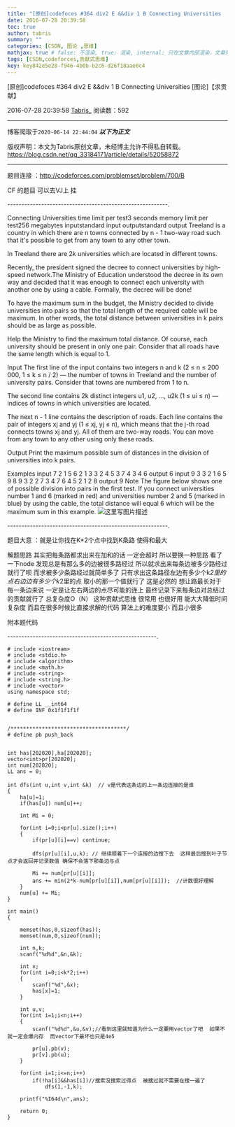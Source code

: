 ```yaml
---
title: "[原创]codefoces #364 div2 E &&div 1 B Connecting Universities   [图论]【求贡献】"
date: 2016-07-28 20:39:58
toc: true
author: tabris
summary: ""
categories: [CSDN, 图论 ,思维]
mathjax: true # false: 不渲染, true: 渲染, internal: 只在文章内部渲染，文章列表中不渲染
tags: [CSDN,codeforces,贡献式思维]
key: key842e5e28-f946-4b0b-b2c6-d26f18aae0c4
---
```


[原创]codefoces #364 div2 E &&div 1 B Connecting Universities   [图论]【求贡献】

2016-07-28 20:39:58  [Tabris_](https://me.csdn.net/qq_33184171) 阅读数：592

---

博客爬取于`2020-06-14 22:44:04`
***以下为正文***

版权声明：本文为Tabris原创文章，未经博主允许不得私自转载。
https://blog.csdn.net/qq_33184171/article/details/52058872

<!-- more -->

---

题目连接 ：http://codeforces.com/problemset/problem/700/B

CF 的题目  可以去VJ上 挂

---------------------------------------------------------.

Connecting Universities
time limit per test3 seconds
memory limit per test256 megabytes
inputstandard input
outputstandard output
Treeland is a country in which there are n towns connected by n - 1 two-way road such that it's possible to get from any town to any other town.

In Treeland there are 2k universities which are located in different towns.

Recently, the president signed the decree to connect universities by high-speed network.The Ministry of Education understood the decree in its own way and decided that it was enough to connect each university with another one by using a cable. Formally, the decree will be done!

To have the maximum sum in the budget, the Ministry decided to divide universities into pairs so that the total length of the required cable will be maximum. In other words, the total distance between universities in k pairs should be as large as possible.

Help the Ministry to find the maximum total distance. Of course, each university should be present in only one pair. Consider that all roads have the same length which is equal to 1.

Input
The first line of the input contains two integers n and k (2 ≤ n ≤ 200 000, 1 ≤ k ≤ n / 2) — the number of towns in Treeland and the number of university pairs. Consider that towns are numbered from 1 to n.

The second line contains 2k distinct integers u1, u2, ..., u2k (1 ≤ ui ≤ n) — indices of towns in which universities are located.

The next n - 1 line contains the description of roads. Each line contains the pair of integers xj and yj (1 ≤ xj, yj ≤ n), which means that the j-th road connects towns xj and yj. All of them are two-way roads. You can move from any town to any other using only these roads.

Output
Print the maximum possible sum of distances in the division of universities into k pairs.

Examples
input
7 2
1 5 6 2
1 3
3 2
4 5
3 7
4 3
4 6
output
6
input
9 3
3 2 1 6 5 9
8 9
3 2
2 7
3 4
7 6
4 5
2 1
2 8
output
9
Note
The figure below shows one of possible division into pairs in the first test. If you connect universities number 1 and 6 (marked in red) and universities number 2 and 5 (marked in blue) by using the cable, the total distance will equal 6 which will be the maximum sum in this example.
![这里写图片描述](http://codeforces.com/predownloaded/61/49/6149e2f469fa7a7fe805332eefa2da87974c9d6f.png)

---------------------------------------------------------.

题目大意 ：就是让你找在K*2个点中找到K条路 使得和最大

解题思路
		其实把每条路都求出来在加和的话 一定会超时  所以要换一种思路  看了一下node 发现总是有那么多的边被很多路经过
		所以就求出来每条边被多少路经过就行了呗
		而求被多少条路经过就简单多了 只有求出这条路径左边有多少个k*2里的点右边边有多少个k*2里的点  取小的那一个值就行了
		这是必然的 想让路最长对于每一条边来说 一定是让左右两边的点尽可能的连上
		最终记录下来每条边对总结过的贡献就行了  总复杂度O（N）
		这种贡献式思维 很常用 也很好用 能大大降低时间复杂度  而且在很多时候比直接求解的代码 算法上的难度要小 而且小很多

附本题代码

-----------------------------------------------------.
```
# include <iostream>
# include <stdio.h>
# include <algorithm>
# include <math.h>
# include <string>
# include <string.h>
# include <vector>
using namespace std;

# define LL __int64
# define INF 0x1f1f1f1f


/*************************************/
# define pb push_back


int has[202020],ha[202020];
vector<int>pr[202020];
int num[202020];
LL ans = 0;

int dfs(int u,int v,int &k)  // v是代表这条边的上一条边连接的是谁
{
    ha[u]=1;
    if(has[u]) num[u]++;

    int Mi = 0;

    for(int i=0;i<pr[u].size();i++)
    {
        if(pr[u][i]==v) continue;

        dfs(pr[u][i],u,k); // 继续顺着下一个连接的边搜下去  这样最后搜到叶子节点才会返回并记录数值 确保不会落下那条边与点

        Mi += num[pr[u][i]];
        ans += min(2*k-num[pr[u][i]],num[pr[u][i]]);  //计数很好理解
    }
    num[u] += Mi;
}

int main()
{

    memset(has,0,sizeof(has));
    memset(num,0,sizeof(num));

    int n,k;
    scanf("%d%d",&n,&k);

    int x;
    for(int i=0;i<k*2;i++)
    {
        scanf("%d",&x);
        has[x]=1;
    }

    int u,v;
    for(int i=1;i<n;i++)
    {
        scanf("%d%d",&u,&v);//看到这里就知道为什么一定要用vector了吧  如果不 就一定会爆内存  而vector下最坏也只是4e5

        pr[u].pb(v);
        pr[v].pb(u);
    }

    for(int i=1;i<=n;i++)
        if(!ha[i]&&has[i])//搜索没搜索过得点  被搜过就不需要在搜一遍了
            dfs(1,-1,k);

    printf("%I64d\n",ans);

    return 0;
}


```
